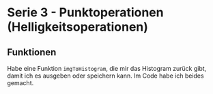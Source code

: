 # Serie 3 - Punktoperationen (Helligkeitsoperationen)
## Funktionen
Habe eine Funktion `imgToHistogram`, die mir das Histogram zurück gibt, damit ich es ausgeben oder speichern kann. Im Code habe ich beides gemacht. 

